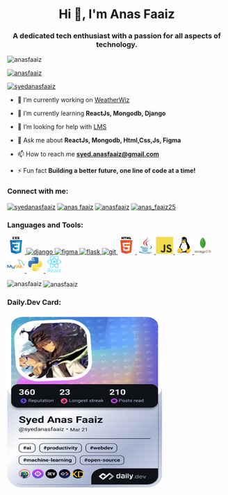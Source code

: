 <h1 align="center">Hi 👋, I'm Anas Faaiz</h1>
<h3 align="center">A dedicated tech enthusiast with a passion for all aspects of technology.</h3>

<p align="left"> <img src="https://komarev.com/ghpvc/?username=anasfaaiz&label=Profile%20views&color=0e75b6&style=flat" alt="anasfaaiz" /> </p>

<p align="left"> <a href="https://github.com/ryo-ma/github-profile-trophy"><img src="https://github-profile-trophy.vercel.app/?username=anasfaaiz" alt="anasfaaiz" /></a> </p>

<p align="left"> <a href="https://twitter.com/syedanasfaaiz" target="blank"><img src="https://img.shields.io/twitter/follow/syedanasfaaiz?logo=twitter&style=for-the-badge" alt="syedanasfaaiz" /></a> </p>

- 🔭 I’m currently working on [WeatherWiz](https://github.com/AnasFaaiz/WeatherWiz)

- 🌱 I’m currently learning **ReactJs, Mongodb, Django**

- 🤝 I’m looking for help with [LMS](https://www.figma.com/proto/GQCkzVieNOG0RVUKyN49RR/LMS?node-id=3-4&t=Kawq3IBoJGup3fvL-1)

- 💬 Ask me about **ReactJs, Mongodb, Html,Css,Js, Figma**

- 📫 How to reach me **syed.anasfaaiz@gmail.com**

- ⚡ Fun fact **Building a better future, one line of code at a time!**

<h3 align="left">Connect with me:</h3>
<p align="left">
<a href="https://twitter.com/syedanasfaaiz" target="blank"><img align="center" src="https://raw.githubusercontent.com/rahuldkjain/github-profile-readme-generator/master/src/images/icons/Social/twitter.svg" alt="syedanasfaaiz" height="30" width="40" /></a>
<a href="https://linkedin.com/in/anas faaiz" target="blank"><img align="center" src="https://raw.githubusercontent.com/rahuldkjain/github-profile-readme-generator/master/src/images/icons/Social/linked-in-alt.svg" alt="anas faaiz" height="30" width="40" /></a>
<a href="https://kaggle.com/anasfaaiz" target="blank"><img align="center" src="https://raw.githubusercontent.com/rahuldkjain/github-profile-readme-generator/master/src/images/icons/Social/kaggle.svg" alt="anasfaaiz" height="30" width="40" /></a>
<a href="https://instagram.com/anas_faaiz25" target="blank"><img align="center" src="https://raw.githubusercontent.com/rahuldkjain/github-profile-readme-generator/master/src/images/icons/Social/instagram.svg" alt="anas_faaiz25" height="30" width="40" /></a>
</p>

<h3 align="left">Languages and Tools:</h3>
<p align="left"> <a href="https://www.w3schools.com/css/" target="_blank" rel="noreferrer"> <img src="https://raw.githubusercontent.com/devicons/devicon/master/icons/css3/css3-original-wordmark.svg" alt="css3" width="40" height="40"/> </a> <a href="https://www.djangoproject.com/" target="_blank" rel="noreferrer"> <img src="https://cdn.worldvectorlogo.com/logos/django.svg" alt="django" width="40" height="40"/> </a> <a href="https://www.figma.com/" target="_blank" rel="noreferrer"> <img src="https://www.vectorlogo.zone/logos/figma/figma-icon.svg" alt="figma" width="40" height="40"/> </a> <a href="https://flask.palletsprojects.com/" target="_blank" rel="noreferrer"> <img src="https://www.vectorlogo.zone/logos/pocoo_flask/pocoo_flask-icon.svg" alt="flask" width="40" height="40"/> </a> <a href="https://git-scm.com/" target="_blank" rel="noreferrer"> <img src="https://www.vectorlogo.zone/logos/git-scm/git-scm-icon.svg" alt="git" width="40" height="40"/> </a> <a href="https://www.w3.org/html/" target="_blank" rel="noreferrer"> <img src="https://raw.githubusercontent.com/devicons/devicon/master/icons/html5/html5-original-wordmark.svg" alt="html5" width="40" height="40"/> </a> <a href="https://www.java.com" target="_blank" rel="noreferrer"> <img src="https://raw.githubusercontent.com/devicons/devicon/master/icons/java/java-original.svg" alt="java" width="40" height="40"/> </a> <a href="https://developer.mozilla.org/en-US/docs/Web/JavaScript" target="_blank" rel="noreferrer"> <img src="https://raw.githubusercontent.com/devicons/devicon/master/icons/javascript/javascript-original.svg" alt="javascript" width="40" height="40"/> </a> <a href="https://www.linux.org/" target="_blank" rel="noreferrer"> <img src="https://raw.githubusercontent.com/devicons/devicon/master/icons/linux/linux-original.svg" alt="linux" width="40" height="40"/> </a> <a href="https://www.mongodb.com/" target="_blank" rel="noreferrer"> <img src="https://raw.githubusercontent.com/devicons/devicon/master/icons/mongodb/mongodb-original-wordmark.svg" alt="mongodb" width="40" height="40"/> </a> <a href="https://www.mysql.com/" target="_blank" rel="noreferrer"> <img src="https://raw.githubusercontent.com/devicons/devicon/master/icons/mysql/mysql-original-wordmark.svg" alt="mysql" width="40" height="40"/> </a> <a href="https://www.python.org" target="_blank" rel="noreferrer"> <img src="https://raw.githubusercontent.com/devicons/devicon/master/icons/python/python-original.svg" alt="python" width="40" height="40"/> </a> <a href="https://reactjs.org/" target="_blank" rel="noreferrer"> <img src="https://raw.githubusercontent.com/devicons/devicon/master/icons/react/react-original-wordmark.svg" alt="react" width="40" height="40"/> </a> </p>

<p><img align="left" src="https://github-readme-stats.vercel.app/api/top-langs?username=anasfaaiz&show_icons=true&locale=en&layout=compact" alt="anasfaaiz" /></p>

<p>&nbsp;<img align="center" src="https://github-readme-stats.vercel.app/api?username=anasfaaiz&show_icons=true&locale=en" alt="anasfaaiz" /></p>


<!-- Daily Dev Card Code-->
<h3 align="left">Daily.Dev Card:</h3>
<a href="https://app.daily.dev/syedanasfaaiz"><img src="./devcard.png?type=wide&r=uo2"  height="400" width="356" align="center" alt="Syed Anas Faaiz's Dev Card"/></a>

